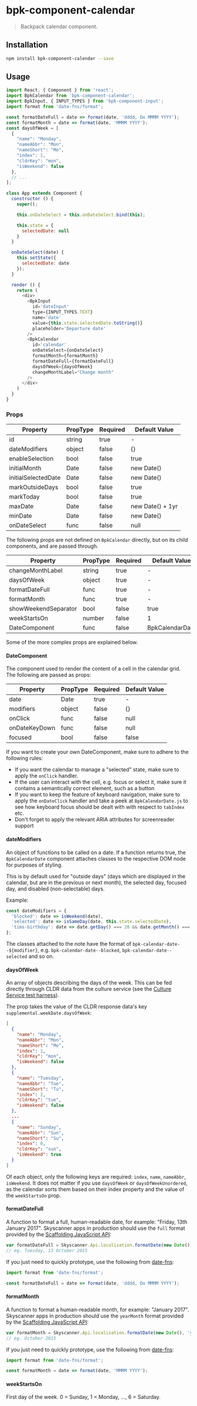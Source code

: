 # bpk-component-calendar

> Backpack calendar component.

## Installation

```sh
npm install bpk-component-calendar --save
```

## Usage

```js
import React, { Component } from 'react';
import BpkCalendar from 'bpk-component-calendar';
import BpkInput, { INPUT_TYPES } from 'bpk-component-input';
import format from 'date-fns/format';

const formatDateFull = date => format(date, 'dddd, Do MMMM YYYY');
const formatMonth = date => format(date, 'MMMM YYYY');
const daysOfWeek = [
  {
    "name": "Monday",
    "nameAbbr": "Mon",
    "nameShort": "Mo",
    "index": 1,
    "cldrKey": "mon",
    "isWeekend": false
  },
  // ...
];

class App extends Component {
  constructor () {
    super();

    this.onDateSelect = this.onDateSelect.bind(this);

    this.state = {
      selectedDate: null
    }
  }

  onDateSelect(date) {
    this.setState({
      selectedDate: date
    });
  }

  render () {
    return (
      <div>
        <BpkInput
          id='dateInput'
          type={INPUT_TYPES.TEXT}
          name='date'
          value={this.state.selectedDate.toString()}
          placeholder='Departure date'
        />
        <BpkCalendar
          id='calendar'
          onDateSelect={onDateSelect}
          formatMonth={formatMonth}
          formatDateFull={formatDateFull}
          daysOfWeek={daysOfWeek}
          changeMonthLabel="Change month"
        />
      </div>
    )
  }
}
```

### Props

| Property              | PropType             | Required | Default Value    |
| --------------------- | -------------------- | -------- | ---------------- |
| id                    | string               | true     | -                |
| dateModifiers         | object               | false    | {}               |
| enableSelection       | bool                 | false    | true             |
| initialMonth          | Date                 | false    | new Date()       |
| initialSelectedDate   | Date                 | false    | new Date()       |
| markOutsideDays       | bool                 | false    | true             |
| markToday             | bool                 | false    | true             |
| maxDate               | Date                 | false    | new Date() + 1yr |
| minDate               | Date                 | false    | new Date()       |
| onDateSelect          | func                 | false    | null             |

The following props are not defined on `BpkCalendar` directly, but on its child components, and are passed through.

| Property              | PropType             | Required | Default Value    |
| --------------------- | -------------------- | -------- | ---------------- |
| changeMonthLabel      | string               | true     | -                |
| daysOfWeek            | object               | true     | -                |
| formatDateFull        | func                 | true     | -                |
| formatMonth           | func                 | true     | -                |
| showWeekendSeparator  | bool                 | false    | true             |
| weekStartsOn          | number               | false    | 1                |
| DateComponent         | func                 | false    | BpkCalendarDate  |

Some of the more complex props are explained below.

#### DateComponent

The component used to render the content of a cell in the calendar grid. The following are passed as props:

| Property              | PropType             | Required | Default Value    |
| --------------------- | -------------------- | -------- | ---------------- |
| date                  | Date                 | true     | -                |
| modifiers             | object               | false    | {}               |
| onClick               | func                 | false    | null             |
| onDateKeyDown         | func                 | false    | null             |
| focused               | bool                 | false    | false            |

If you want to create your own DateComponent, make sure to adhere to the following rules:

- If you want the calendar to manage a "selected" state, make sure to apply the `onClick` handler.
- If the user can interact with the cell, e.g. focus or select it, make sure it contains a semantically correct element, such as a button
- If you want to keep the feature of keyboard navigation, make sure to apply the `onDateClick` handler and take a peek at `BpkCalendarDate.js` to see how keyboard focus should be dealt with with respect to `tabIndex` etc.
- Don't forget to apply the relevant ARIA attributes for screenreader support

#### dateModifiers

An object of functions to be called on a date. If a function returns true, the `BpkCalendarDate` component attaches classes to the respective DOM node for purposes of styling.

This is by default used for "outside days" (days which are displayed in the calendar, but are in the previous or next month), the selected day, focused day, and disabled (non-selectable) days.

Example:

```js
const dateModifiers = {
  'blocked': date => isWeekend(date),
  'selected': date => isSameDay(date, this.state.selectedDate),
  'tims-birthday': date => date.getDay() === 20 && date.getMonth() === 11,
};
```

The classes attached to the note have the format of `bpk-calendar-date--${modifier}`, e.g. `bpk-calendar-date--blocked`, `bpk-calendar-date--selected` and so on.

#### daysOfWeek

An array of objects describing the days of the week. This can be fed directly through CLDR data from the culture service (see the [Culture Service test harness](http://cs.uk1.prod.skyscanner.local/testharness/cldr.html)).

The prop takes the value of the CLDR response data's key `supplemental.weekDate.daysOfWeek`:

```json
[
  {
    "name": "Monday",
    "nameAbbr": "Mon",
    "nameShort": "Mo",
    "index": 1,
    "cldrKey": "mon",
    "isWeekend": false
  },
  {
    "name": "Tuesday",
    "nameAbbr": "Tue",
    "nameShort": "Tu",
    "index": 2,
    "cldrKey": "tue",
    "isWeekend": false
  },
  ...
  {
    "name": "Sunday",
    "nameAbbr": "Sun",
    "nameShort": "Su",
    "index": 0,
    "cldrKey": "sun",
    "isWeekend": true
  }
]
```

Of each object, only the following keys are required: `index`, `name`, `nameAbbr`, `isWeekend`. It does not matter if you use `daysOfWeek` or `daysOfWeekUnordered`, as the calendar sorts them based on their index property and the value of the `weekStartsOn` prop.

#### formatDateFull

A function to format a full, human-readable date, for example: "Friday, 13th January 2017". Skyscanner apps in production should use the `full` format provided by the [Scaffolding JavaScript API](http://readthedocs.prod.aws.skyscnr.com/docs/web-platform-web-platform-docs/en/latest/scaffolding-javascript-api/pages/Skyscanner.Api.html#skyscanner-api-localisation):

```js
var formatDateFull = Skyscanner.Api.localisation.formatDate(new Date(), 'full');
// eg. Tuesday, 13 October 2015
```

If you just need to quickly prototype, use the following from [date-fns](https://date-fns.org/docs/format#usage):

```js
import format from 'date-fns/format';

const formatDateFull = date => format(date, 'dddd, Do MMMM YYYY');
```

#### formatMonth

A function to format a human-readable month, for example: "January 2017". Skyscanner apps in production should use the `yearMonth` format provided by the [Scaffolding JavaScript API](http://readthedocs.prod.aws.skyscnr.com/docs/web-platform-web-platform-docs/en/latest/scaffolding-javascript-api/pages/Skyscanner.Api.html#skyscanner-api-localisation):

```js
var formatMonth = Skyscanner.Api.localisation.formatDate(new Date(), 'yearMonth');
// eg. October 2015
```

If you just need to quickly prototype, use the following from [date-fns](https://date-fns.org/docs/format#usage):

```js
import format from 'date-fns/format';

const formatMonth = date => format(date, 'MMMM YYYY');
```

#### weekStartsOn

First day of the week. 0 = Sunday, 1 = Monday, ..., 6 = Saturday.
